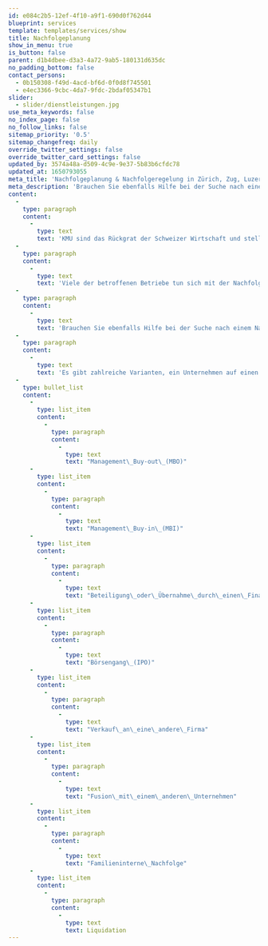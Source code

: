 ```yaml
---
id: e084c2b5-12ef-4f10-a9f1-690d0f762d44
blueprint: services
template: templates/services/show
title: Nachfolgeplanung
show_in_menu: true
is_button: false
parent: d1b4dbee-d3a3-4a72-9ab5-180131d635dc
no_padding_bottom: false
contact_persons:
  - 0b150308-f49d-4acd-bf6d-0f0d8f745501
  - e4ec3366-9cbc-4da7-9fdc-2bdaf05347b1
slider:
  - slider/dienstleistungen.jpg
use_meta_keywords: false
no_index_page: false
no_follow_links: false
sitemap_priority: '0.5'
sitemap_changefreq: daily
override_twitter_settings: false
override_twitter_card_settings: false
updated_by: 3574a48a-d509-4c9e-9e37-5b83b6cfdc78
updated_at: 1650793055
meta_title: 'Nachfolgeplanung & Nachfolgeregelung in Zürich, Zug, Luzern (Schweiz) - a&o kreston'
meta_description: 'Brauchen Sie ebenfalls Hilfe bei der Suche nach einem Nachfolger? Bei einer Nachfolgeplanung entstehen viele Fragen für den Unternehmer wie auch für den Nachfolger, sei es in Bezug auf rechtliche, personelle, finanzielle oder organisatorische Fragen.'
content:
  -
    type: paragraph
    content:
      -
        type: text
        text: 'KMU sind das Rückgrat der Schweizer Wirtschaft und stellen einen Anteil von 99,8 Prozent an der Gesamtzahl der Schweizer Unternehmen. Die Schweizer KMU-Wirtschaft besteht heute aus 549''400 Unternehmen. Studien belegen, dass 20 Prozent dieser KMU innerhalb der nächsten fünf Jahre eine Nachfolge anstreben. Betroffen von einem bevorstehenden Eigentümerwechsel sind demnach 400''000 Arbeitsplätze, was rund 10 Prozent der Beschäftigten im Land entspricht und damit eine grosse Verantwortung für die Schweizer KMU mit sich bringt.'
  -
    type: paragraph
    content:
      -
        type: text
        text: 'Viele der betroffenen Betriebe tun sich mit der Nachfolge schwer. Laut der «Nachfolge-Studie KMU Schweiz 2018» des Wirtschaftsinformationsdienstes Bisnode D&B haben in der Schweiz zurzeit 13,4 Prozent der Unternehmen ein sich anbahnendes Nachfolgeproblem, weil ihre Inhaber respektive Verwaltungsräte und Gesellschafter bereits über 60-jährig sind und sich noch nicht oder nur unzureichend um ihre Nachfolge gekümmert haben.'
  -
    type: paragraph
    content:
      -
        type: text
        text: 'Brauchen Sie ebenfalls Hilfe bei der Suche nach einem Nachfolger? Bei einer Nachfolgeplanung entstehen viele Fragen für den Unternehmer wie auch für den Nachfolger, sei es in Bezug auf rechtliche, personelle, finanzielle oder organisatorische Fragen. Unsere Spezialisten, bestehend aus Anwälten, Treuhändern sowie Steuerexperten, unterstützen Sie in jeder Phase von der Suche bis zur schlussendlichen Unternehmensübergabe.'
  -
    type: paragraph
    content:
      -
        type: text
        text: 'Es gibt zahlreiche Varianten, ein Unternehmen auf einen Nachfolger zu übertragen. Die nachfolgende Liste stellt einen Auszug dar. Sprechen Sie uns an, wir unterstützen Sie:'
  -
    type: bullet_list
    content:
      -
        type: list_item
        content:
          -
            type: paragraph
            content:
              -
                type: text
                text: "Management\_Buy-out\_(MBO)"
      -
        type: list_item
        content:
          -
            type: paragraph
            content:
              -
                type: text
                text: "Management\_Buy-in\_(MBI)"
      -
        type: list_item
        content:
          -
            type: paragraph
            content:
              -
                type: text
                text: "Beteiligung\_oder\_Übernahme\_durch\_einen\_Finanzinvestor"
      -
        type: list_item
        content:
          -
            type: paragraph
            content:
              -
                type: text
                text: "Börsengang\_(IPO)"
      -
        type: list_item
        content:
          -
            type: paragraph
            content:
              -
                type: text
                text: "Verkauf\_an\_eine\_andere\_Firma"
      -
        type: list_item
        content:
          -
            type: paragraph
            content:
              -
                type: text
                text: "Fusion\_mit\_einem\_anderen\_Unternehmen"
      -
        type: list_item
        content:
          -
            type: paragraph
            content:
              -
                type: text
                text: "Familieninterne\_Nachfolge"
      -
        type: list_item
        content:
          -
            type: paragraph
            content:
              -
                type: text
                text: Liquidation
---
```

